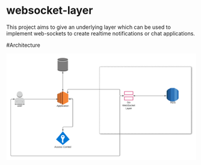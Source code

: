 # websocket-layer
This project aims to give an underlying layer which can be used to implement web-sockets to create realtime notifications or chat applications.

#Architecture

![Architecture](images/architecture.png)
